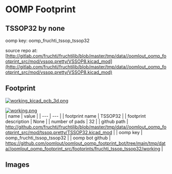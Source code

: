 # OOMP Footprint  
## TSSOP32  by none  
  
oomp key: oomp_fruchti_tssop_tssop32  
  
source repo at: [http://gitlab.com/fruchti/fruchtilib/blob/master/tmp/data//oomlout_oomp_footprint_src/mod/vssop.pretty/VSSOP8.kicad_mod](http://gitlab.com/fruchti/fruchtilib/blob/master/tmp/data//oomlout_oomp_footprint_src/mod/vssop.pretty/VSSOP8.kicad_mod)  
## Footprint  
  
[![working_kicad_pcb_3d.png](working_kicad_pcb_3d_600.png)](working_kicad_pcb_3d.png)  
  
[![working.png](working_600.png)](working.png)  
| name | value | 
| --- | --- | 
| footprint name | TSSOP32 | 
| footprint description | None | 
| number of pads | 32 | 
| github path | http://github.com/fruchti/fruchtilib/blob/master/tmp/data//oomlout_oomp_footprint_src/mod/tssop.pretty/TSSOP32.kicad_mod | 
| oomp key | oomp_fruchti_tssop_tssop32 | 
| oomp bot github | https://github.com/oomlout/oomlout_oomp_footprint_bot/tree/main/tmp/data//oomlout_oomp_footprint_src/footprints/fruchti_tssop_tssop32/working | 
## Images  
